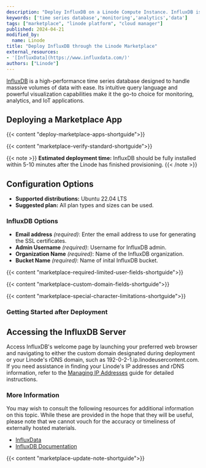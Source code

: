 ```yaml
---
description: "Deploy InfluxDB on a Linode Compute Instance. InfluxDB is a high-performance time series database designed to handle massive volumes of data with ease."
keywords: ['time series database','monitoring','analytics','data']
tags: ["marketplace", "linode platform", "cloud manager"]
published: 2024-04-21
modified_by:
  name: Linode
title: "Deploy InfluxDB through the Linode Marketplace"
external_resources:
- '[InfluxData](https://www.influxdata.com/)'
authors: ["Linode"]
---
```


[InfluxDB](https://www.influxdata.com/) is a high-performance time series database designed to handle massive volumes of data with ease. Its intuitive query language and powerful visualization capabilities make it the go-to choice for monitoring, analytics, and IoT applications.

## Deploying a Marketplace App

{{< content "deploy-marketplace-apps-shortguide">}}

{{< content "marketplace-verify-standard-shortguide">}}

{{< note >}}
**Estimated deployment time:** InfluxDB should be fully installed within 5-10 minutes after the Linode has finished provisioning.
{{< /note >}}

## Configuration Options

- **Supported distributions:** Ubuntu 22.04 LTS
- **Suggested plan:** All plan types and sizes can be used.

### InfluxDB Options

- **Email address** *(required)*: Enter the email address to use for generating the SSL certificates.
- **Admin Username** *(required)*: Username for InfluxDB admin.
- **Organization Name** *(required)*: Name of the InfluxDB organization.
- **Bucket Name** *(required)*: Name of inital InfluxDB bucket.

{{< content "marketplace-required-limited-user-fields-shortguide">}}

{{< content "marketplace-custom-domain-fields-shortguide">}}

{{< content "marketplace-special-character-limitations-shortguide">}}

### Getting Started after Deployment

## Accessing the InfluxDB Server

Access InfluxDB's welcome page by launching your preferred web browser and navigating to either the custom domain designated during deployment or your Linode's rDNS domain, such as 192-0-2-1.ip.linodeusercontent.com. If you need assistance in finding your Linode's IP addresses and rDNS information, refer to the [Managing IP Addresses](/docs/products/compute/compute-instances/guides/manage-ip-addresses/) guide for detailed instructions. 


### More Information

You may wish to consult the following resources for additional information on this topic. While these are provided in the hope that they will be useful, please note that we cannot vouch for the accuracy or timeliness of externally hosted materials.

- [InfluxData](https://www.influxdata.com/)
- [InfluxDB Documentation](https://docs.influxdata.com/influxdb/v2/)

{{< content "marketplace-update-note-shortguide">}}